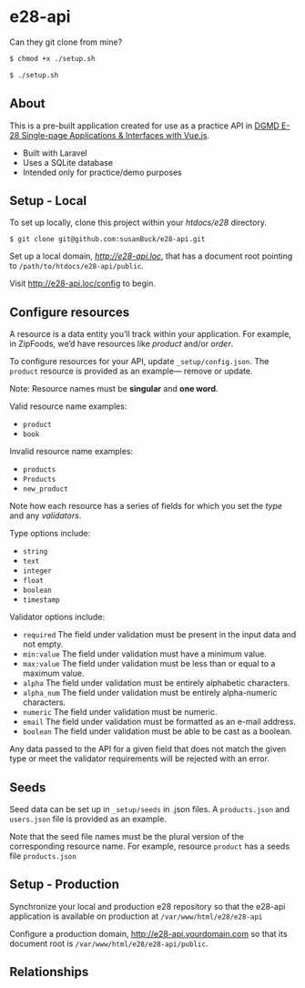 # e28-api

Can they git clone from mine?

```bash
$ chmod +x ./setup.sh
```

```bash
$ ./setup.sh
```


## About
This is a pre-built application created for use as a practice API in [DGMD E-28 Single-page Applications & Interfaces with Vue.js](https://hesweb.dev/e28).

+ Built with Laravel
+ Uses a SQLite database
+ Intended only for practice/demo purposes



## Setup - Local
To set up locally, clone this project within your *htdocs/e28* directory.

```
$ git clone git@github.com:susanBuck/e28-api.git
```

Set up a local domain, *http://e28-api.loc*, that has a document root pointing to `/path/to/htdocs/e28-api/public`.

Visit <http://e28-api.loc/config> to begin.



## Configure resources
A resource is a data entity you’ll track within your application. For example, in ZipFoods, we’d have resources like *product* and/or *order*.

To configure resources for your API, update `_setup/config.json`. The `product` resource is provided as an example&mdash; remove or update.

Note: Resource names must be **singular** and **one word**.

Valid resource name examples:
+ `product`
+ `book`

Invalid resource name examples:
+ `products`
+ `Products`
+ `new_product`

Note how each resource has a series of fields for which you set the *type* and any *validators*.

Type options include:
+ `string`
+ `text`
+ `integer`
+ `float`
+ `boolean`
+ `timestamp`

Validator options include:
+ `required` The field under validation must be present in the input data and not empty.
+ `min:value` The field under validation must have a minimum value. 
+ `max:value` The field under validation must be less than or equal to a maximum value. 
+ `alpha` The field under validation must be entirely alphabetic characters.
+ `alpha_num` The field under validation must be entirely alpha-numeric characters.
+ `numeric` The field under validation must be numeric.
+ `email` The field under validation must be formatted as an e-mail address.
+ `boolean` The field under validation must be able to be cast as a boolean. 

Any data passed to the API for a given field that does not match the given type or meet the validator requirements will be rejected with an error.




## Seeds
Seed data can be set up in `_setup/seeds` in .json files. A `products.json` and `users.json` file is provided as an example.

Note that the seed file names must be the plural version of the corresponding resource name. For example, resource `product` has a seeds file `products.json`




## Setup - Production

Synchronize your local and production e28 repository so that the e28-api application is available on production at `/var/www/html/e28/e28-api`

Configure a production domain, http://e28-api.yourdomain.com so that its document root is `/var/www/html/e28/e28-api/public`.



## Relationships